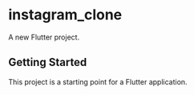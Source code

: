 # instagram_clone

A new Flutter project.

## Getting Started

This project is a starting point for a Flutter application. 


